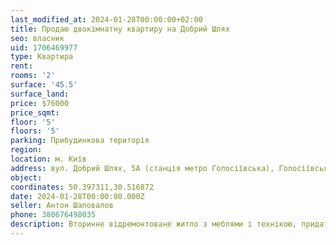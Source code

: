 ```yaml
---
last_modified_at: 2024-01-28T00:00:00+02:00
title: Продаю двокімнатну квартиру на Добрий Шлях
seo: власник
uid: 1706469977
type: Квартира
rent:
rooms: '2'
surface: '45.5'
surface_land:
price: $76000
price_sqmt:
floor: '5'
floors: '5'
parking: Прибудинкова територія
region:
location: м. Київ
address: вул. Добрий Шлях, 5А (станція метро Голосіївська), Голосіївський район
object:
coordinates: 50.397311,30.516872
date: 2024-01-28T00:00:00.000Z
seller: Антон Шаповалов
phone: 380676498035
description: Вторинне відремонтоване житло з меблями і технікою, придатне і готове для проживання
---
```

